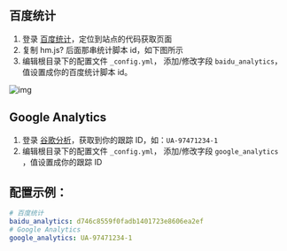 ## 百度统计
1. 登录 [百度统计](http://tongji.baidu.com/)，定位到站点的代码获取页面
2. 复制 hm.js? 后面那串统计脚本 id，如下图所示
3. 编辑根目录下的配置文件 `_config.yml`， 添加/修改字段 `baidu_analytics`，值设置成你的百度统计脚本 id。

![img](http://theme-next.iissnan.com/uploads/five-minutes-setup/analytics-baidu-id.png)

## Google Analytics
1. 登录 [谷歌分析](https://analytics.google.com)，获取到你的跟踪 ID，如：`UA-97471234-1`
2. 编辑根目录下的配置文件 `_config.yml`， 添加/修改字段 `google_analytics `，值设置成你的跟踪 ID

## 配置示例：

```yml
# 百度统计
baidu_analytics: d746c8559f0fadb1401723e8606ea2ef
# Google Analytics
google_analytics: UA-97471234-1
```